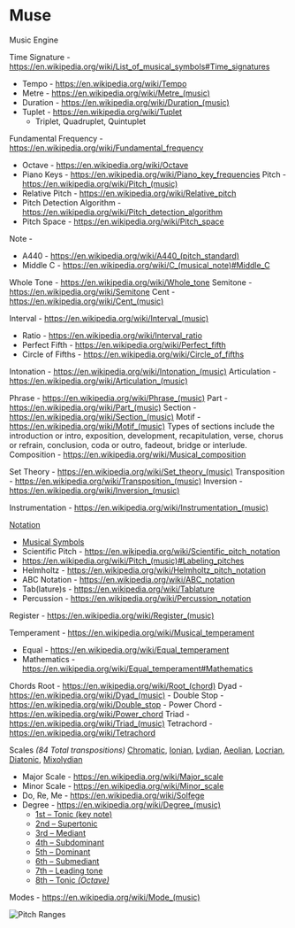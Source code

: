 # Muse

Music Engine

Time Signature - https://en.wikipedia.org/wiki/List_of_musical_symbols#Time_signatures
  - Tempo - https://en.wikipedia.org/wiki/Tempo
  - Metre - https://en.wikipedia.org/wiki/Metre_(music)
  - Duration - https://en.wikipedia.org/wiki/Duration_(music)
  - Tuplet - https://en.wikipedia.org/wiki/Tuplet
    - Triplet, Quadruplet, Quintuplet

Fundamental Frequency - https://en.wikipedia.org/wiki/Fundamental_frequency
  - Octave - https://en.wikipedia.org/wiki/Octave
  - Piano Keys - https://en.wikipedia.org/wiki/Piano_key_frequencies
Pitch - https://en.wikipedia.org/wiki/Pitch_(music)
  - Relative Pitch - https://en.wikipedia.org/wiki/Relative_pitch
  - Pitch Detection Algorithm - https://en.wikipedia.org/wiki/Pitch_detection_algorithm
  - Pitch Space - https://en.wikipedia.org/wiki/Pitch_space

Note - 
  - A440 - https://en.wikipedia.org/wiki/A440_(pitch_standard)
  - Middle C - https://en.wikipedia.org/wiki/C_(musical_note)#Middle_C

Whole Tone - https://en.wikipedia.org/wiki/Whole_tone
Semitone - https://en.wikipedia.org/wiki/Semitone
Cent - https://en.wikipedia.org/wiki/Cent_(music)

Interval - https://en.wikipedia.org/wiki/Interval_(music)
  - Ratio - https://en.wikipedia.org/wiki/Interval_ratio
  - Perfect Fifth - https://en.wikipedia.org/wiki/Perfect_fifth
  - Circle of Fifths - https://en.wikipedia.org/wiki/Circle_of_fifths

Intonation - https://en.wikipedia.org/wiki/Intonation_(music)
Articulation - https://en.wikipedia.org/wiki/Articulation_(music)

Phrase - https://en.wikipedia.org/wiki/Phrase_(music)
Part - https://en.wikipedia.org/wiki/Part_(music)
Section - https://en.wikipedia.org/wiki/Section_(music)
Motif - https://en.wikipedia.org/wiki/Motif_(music)
Types of sections include the introduction or intro, exposition, development, recapitulation, verse, chorus or refrain, conclusion, coda or outro, fadeout, bridge or interlude.
Composition - https://en.wikipedia.org/wiki/Musical_composition

Set Theory - https://en.wikipedia.org/wiki/Set_theory_(music)
Transposition - https://en.wikipedia.org/wiki/Transposition_(music)
Inversion - https://en.wikipedia.org/wiki/Inversion_(music)

Instrumentation - https://en.wikipedia.org/wiki/Instrumentation_(music)

[Notation](https://en.wikipedia.org/wiki/Musical_notation)
  - [Musical Symbols](https://en.wikipedia.org/wiki/List_of_musical_symbols)
  - Scientific Pitch - https://en.wikipedia.org/wiki/Scientific_pitch_notation
  - https://en.wikipedia.org/wiki/Pitch_(music)#Labeling_pitches
  - Helmholtz - https://en.wikipedia.org/wiki/Helmholtz_pitch_notation
  - ABC Notation - https://en.wikipedia.org/wiki/ABC_notation
  - Tab(lature)s - https://en.wikipedia.org/wiki/Tablature
  - Percussion - https://en.wikipedia.org/wiki/Percussion_notation

Register - https://en.wikipedia.org/wiki/Register_(music)

Temperament - https://en.wikipedia.org/wiki/Musical_temperament
  - Equal - https://en.wikipedia.org/wiki/Equal_temperament
  - Mathematics - https://en.wikipedia.org/wiki/Equal_temperament#Mathematics

Chords
  Root - https://en.wikipedia.org/wiki/Root_(chord)
  Dyad - https://en.wikipedia.org/wiki/Dyad_(music)
    - Double Stop - https://en.wikipedia.org/wiki/Double_stop
    - Power Chord - https://en.wikipedia.org/wiki/Power_chord
  Triad - https://en.wikipedia.org/wiki/Triad_(music)
  Tetrachord - https://en.wikipedia.org/wiki/Tetrachord


Scales _(84 Total transpositions)_
  [Chromatic](https://en.wikipedia.org/wiki/Chromatic_scale), [Ionian](https://en.wikipedia.org/wiki/Ionian_mode), [Lydian](https://en.wikipedia.org/wiki/Lydian_mode), [Aeolian](https://en.wikipedia.org/wiki/Aeolian_mode), [Locrian](https://en.wikipedia.org/wiki/Locrian_mode), [Diatonic](https://en.wikipedia.org/wiki/Diatonic_scale), [Mixolydian](https://en.wikipedia.org/wiki/Mixolydian_mode)

  - Major Scale - https://en.wikipedia.org/wiki/Major_scale
  - Minor Scale - https://en.wikipedia.org/wiki/Minor_scale
  - Do, Re, Me - https://en.wikipedia.org/wiki/Solfege
  - Degree - https://en.wikipedia.org/wiki/Degree_(music)
    - [1st – Tonic (key note)](https://en.wikipedia.org/wiki/Tonic_(music))
    - [2nd – Supertonic](https://en.wikipedia.org/wiki/Supertonic)
    - [3rd – Mediant](https://en.wikipedia.org/wiki/Mediant)
    - [4th – Subdominant](https://en.wikipedia.org/wiki/Subdominant)
    - [5th – Dominant](https://en.wikipedia.org/wiki/Dominant_(music))
    - [6th – Submediant](https://en.wikipedia.org/wiki/Submediant)
    - [7th – Leading tone](https://en.wikipedia.org/wiki/Leading-tone)
    - [8th – Tonic _(Octave)_](https://en.wikipedia.org/wiki/Tonic_(music))

Modes - https://en.wikipedia.org/wiki/Mode_(music)

![Pitch Ranges](https://upload.wikimedia.org/wikipedia/en/timeline/cb6a744603d77f16f62b47dd660569ca.png)
